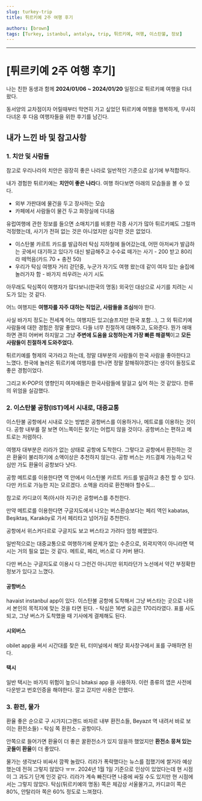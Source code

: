 ```yaml
---
slug: turkey-trip
title: 튀르키예 2주 여행 후기

authors: [brown]
tags: [Turkey, istanbul, antalya, trip, 튀르키예, 여행, 이스탄불, 정보]
---
```


---

# [튀르키예 2주 여행 후기]

나는 친한 동생과 함께 **2024/01/06 ~ 2024/01/20** 일정으로 튀르키예 여행을 다녀왔다.

동서양의 교차점이자 어릴때부터 막연히 가고 싶었던 튀르키예 여행을 행복하게, 무사히 다녀온 후 다음 여행자들을 위한 후기를 남긴다.

<!-- truncate -->

## 내가 느낀 바 및 참고사항

### 1. 치안 및 사람들

참고로 우리나라의 치안은 굉장히 좋은 나라로 일반적인 기준으로 삼기에 부적합하다.

내가 경험한 튀르키예는 **치안이 좋은 나라**다. 여행 하다보면 아래의 모습들을 볼 수 있다.

- 외부 가판대에 물건을 두고 장사하는 모습
- 카페에서 사람들이 물건 두고 화장실에 다녀옴

유럽여행에 관한 정보를 들으면 소매치기를 비롯한 각종 사기가 많아 튀르키예도 그럴까 걱정했는데, 사기가 전혀 없는 것은 아니었지만 심각한 것은 없었다.

- 이스탄불 카르트 카드를 발급하러 탁심 지하철에 들어갔는데, 어떤 아저씨가 발급하는 곳에서 대기하고 있다가 대신 발급해주고 수수료 떼가는 사기 - 200 받고 80리라 떼먹음(카드 70 + 충전 50)
- 우리가 탁심 여행자 거리 걷던중, 누군가 자기도 여행 왔는데 같이 여자 있는 술집에 놀러가자 함 - 바가지 씌우려는 사기 시도

아무래도 탁심쪽이 여행자가 많다보니(한국의 명동) 외국인 대상으로 사기를 치려는 시도가 있는 것 같다.

어느 여행지든 **여행자를 자주 대하는 직업군, 사람들을 조심**해야 한다.

사실 바가지 정도는 전세계 어느 여행지든 있고(슬프지만 한국 포함...), 그 외 튀르키예사람들에 대한 경험은 정말 좋았다. 다들 너무 친절하게 대해주고, 도와준다. 뭔가 애매하면 괜히 어버버 하지말고 그냥 **주변에 도움을 요청하는게 가장 빠른 해결책**이고 **모든 사람들이 친절하게 도와주었다.**

튀르키예를 형제의 국가라고 하는데, 정말 대부분의 사람들이 한국 사람을 좋아한다고 느꼈다. 한국에 놀러온 튀르키예 여행자를 만나면 정말 잘해줘야겠다는 생각이 들정도로 좋은 경험이었다.

그리고 K-POP의 영향인지 여자애들은 한국사람들에 말걸고 싶어 하는 것 같았다. 한류의 위엄을 실감했다.

### 2. 이스탄불 공항(IST)에서 시내로, 대중교통

이스탄불 공항에서 시내로 오는 방법은 공항버스를 이용하거나, 메트로를 이용하는 것이다. 공항 내부를 잘 보면 어느쪽이든 찾기는 어렵지 않을 것이다. 공항버스는 편하고 메트로는 저렴하다.

여행자 대부분은 리라가 없는 상태로 공항에 도착한다. 그렇다고 공항에서 환전하는 것은 환율이 불리하기에 소액이상은 추천하지 않는다. 공항 버스는 카드결제 가능하고 탁심만 가도 환율이 공항보다 낫다.

공항 메트로를 이용한다면 역 안에서 이스탄불 카르트 카드를 발급하고 충전 할 수 있다. 다만 카드로 가능한 지는 모르겠다. 소액을 리라로 환전해야 할수도...

참고로 카디쿄이 쪽(아시아 지구)은 공항버스를 추천한다.

만약 메트로를 이용한다면 구글지도에서 나오는 버스환승보다는 페리 역인 kabatas, Beşiktaş, Karaköy로 가서 페리타고 넘어가길 추천한다.

공항에서 위스커다르로 구글지도 보고 버스타고 가려다 엄청 헤맸었다.

일반적으로는 대중교통으로 여행하기에 문제가 없는 수준으로, 외곽지역이 아니라면 택시는 거의 필요 없는 것 같다. 메트로, 페리, 버스로 다 커버 됀다.

다만 버스는 구글지도로 이용시 다 그런건 아니지만 위치라던가 노선에서 약간 부정확한 정보가 있다고 느꼈다.

#### 공항버스

havaist instanbul app이 있다. 이스탄불 공항에 도착해서 그냥 버스타는 곳으로 나와서 본인의 목적지에 맞는 것을 타면 된다. - 탁심은 16번 요금은 170리라였다.
표를 사도 되고, 그냥 버스가 도착했을 때 기사에게 결제해도 된다.

#### 시외버스

obilet app을 써서 시간대를 찾은 뒤, 터미널에서 해당 회사창구에서 표를 구매하면 된다.

#### 택시

일반 택시는 바가지 위험이 높으니 bitaksi app 을 사용하자. 이런 종류의 앱은 사전에 다운받고 번호인증을 해야한다. 깔고 갔지만 사용은 안했다.

### 3. 환전, 물가

환율 좋은 순으로 구 시가지(그랜드 바자르 내부 환전소들, Beyazıt 역 내려서 바로 보이는 환전소들) - 탁심 쪽 환전소 - 공항이다.

안쪽으로 들어가면 환율이 더 좋은 꿀환전소가 있지 않을까 했었지만 **환전소 뭉쳐 있는 곳들이 환율**이 더 좋았다.

물가는 생각보다 비싸서 깜짝 놀랐다. 리라가 폭락했다는 뉴스를 접했기에 쌀거라 예상했는데 전혀 그렇지 않았다 ㅠㅠ. 2024년 1월 1일 기준으로 인상이 있었다는데 현 시점이 그 과도기 단계 인것 같다. 리라가 계속 빠진다면 나중에 싸질 수도 있지만 현 시점에서는 그렇지 않았다. 탁심(튀르키예의 명동) 쪽은 체감상 서울물가고, 카디쿄이 쪽은 80%, 안탈리아 쪽은 60% 정도로 느껴졌다.
